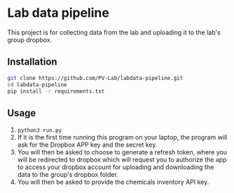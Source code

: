 # Lab data pipeline

This project is for collecting data from the lab and uploading it to the lab's group dropbox.

## Installation
```bash
git clone https://github.com/PV-Lab/labdata-pipeline.git
cd labdata-pipeline
pip install -r requirements.txt
```

## Usage
1. `python3 run.py`
2. If it is the first time running this program on your laptop, the program will ask for the Dropbox APP key and the secret key.
3. You will then be asked to choose to generate a refresh token, where you will be redirected to dropbox which will request you to authorize the app to access your dropbox account for uploading and downloading the data to the group's dropbox folder.
4. You will then be asked to provide the chemicals inventory API key.


